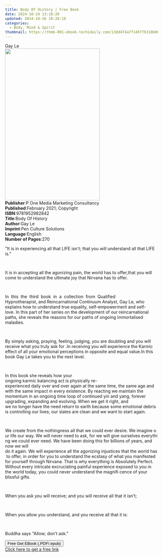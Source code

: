```yaml
---
title: Body Of History | Free Book
date: 2024-10-24 13:10:20
updated: 2024-10-26 10:20:19
categories:
  - Body, Mind & Spirit
thumbnail: https://thmb-001-ebook.techidaily.com/13dd474a7f145f76318b0042fb12125d5d2b4d1a9e513b135985c07268db4e33.jpg
---
```

<main id="book-container">
  <div class="flex flex-col">
    <div class="book-brief flex-1 py-6 px-4 sm:p-6 md:py-10 md:px-8">
      <!-- brief-->
      <div class="book-brief-main">Gay Le</div>
    </div>
    <div
      class="book-meta-info flex-1 grid gap-4 col-start-1 col-end-3 row-start-1 sm:mb-6 sm:grid-cols-4 lg:gap-6 lg:col-start-2 lg:row-end-6 lg:row-span-6 lg:mb-0"
    >
      <div
        class="book-meta-info-left place-content-center mt-4 p-4 text-sm leading-6 col-start-2 col-span-2 dark:text-slate-400"
      >
        <img
          class="w-full h-500 object-cover rounded-lg sm:h-255 sm:col-span-2 lg:col-span-full"
          src="https://img-001-ebook.techidaily.com/7fff2f1801d621b079c9d300c752b8ed8b59c2f1f07c597f4319dd4b2e7352e5.jpg"
          alt=""
          width="312"
          height="500"
        />
      </div>
      <div
        class="book-meta-info-right mt-2 col-start-1 row-start-2 col-span-3 self-center"
      >
        <!-- meta data  -->
        <div class="flex flex-col px-4 md:px-8">
          <div class="flex-1">
            <strong>Publisher</strong>:<span class="px-2"
              >P One Media Marketing Consultancy</span
            >
          </div>
          <div class="flex-1">
            <strong>Published</strong>:<span class="px-2"
              >February 2021; Copyright</span
            >
          </div>
          <div class="flex-1">
            <strong>ISBN</strong>:<span class="px-2">9781952982842</span>
          </div>
          <div class="flex-1">
            <strong>Title</strong>:<span class="px-2">Body Of History</span>
          </div>
          <div class="flex-1">
            <strong>Author</strong>:<span class="px-2">Gay Le</span>
          </div>
          <div class="flex-1">
            <strong>Imprint</strong>:<span class="px-2"
              >Pen Culture Solutions</span
            >
          </div>
          <div class="flex-1">
            <strong>Language</strong>:<span class="px-2">English</span>
          </div>
          <div class="flex-1">
            <strong>Number of Pages</strong>:<span class="px-2">270</span>
          </div>
        </div>
      </div>
    </div>
    <div class="book-description flex-1 py-6 px-4 sm:p-6 md:py-10 md:px-8">
      <div class="book-description-main">
        <div accordion-content="" id="description">
          <p>
            "It is in experiencing all that LIFE isn't; that you will understand
            all that LIFE is."
          </p>
          <p><br /></p>
          <p>
            It is in accepting all the agonizing pain, the world has to
            offer,that you will come to understand the ultimate joy that Nirvana
            has to offer.
          </p>
          <p><br /></p>
          <p>
            In&nbsp;&nbsp;this&nbsp;&nbsp;the&nbsp;&nbsp;third&nbsp;&nbsp;book&nbsp;&nbsp;in&nbsp;&nbsp;a&nbsp;&nbsp;collection&nbsp;&nbsp;from&nbsp;&nbsp;Qualified
            Hypnotherapist,&nbsp;and&nbsp;Reincarnational&nbsp;Continuum&nbsp;Analyst,&nbsp;Gay
            Le, who explains how to understand true equality, self-empowerment
            and self-love.&nbsp;In this part of her series on the development of
            our reincarnational paths, she reveals the reasons for our paths of
            ongoing immortalised maladies.
          </p>
          <p><br /></p>
          <p>
            By simply asking, praying, feeling, judging, you are doubting and
            you will receive what you truly ask for .In receiving you will
            experience the Karmic effect of all your emotional perceptions in
            opposite and equal value.In this book Gay Le takes you to the next
            level.&nbsp;
          </p>
          <p><br /></p>
          <p>
            In this book she reveals how your
            ongoing&nbsp;karmic&nbsp;balancing&nbsp;act&nbsp;is&nbsp;physically&nbsp;re-experienced&nbsp;daily&nbsp;over&nbsp;and&nbsp;over&nbsp;again
            at the same time, the same age and with the same impact in every
            existence. By reacting we maintain the momentum in an ongoing time
            loop of continued yin and yang, forever upgrading, expanding and
            evolving.&nbsp;When we get it right, and
            we&nbsp;no&nbsp;longer&nbsp;have&nbsp;the&nbsp;need&nbsp;return&nbsp;to&nbsp;earth&nbsp;because&nbsp;some&nbsp;emotional&nbsp;debris&nbsp;is&nbsp;controlling
            our lives; our slates are clean and we want to start again.
          </p>
          <p><br /></p>
          <p>
            We&nbsp;create&nbsp;from&nbsp;the&nbsp;nothingness&nbsp;all&nbsp;that&nbsp;we&nbsp;could&nbsp;ever&nbsp;desire.&nbsp;We&nbsp;imagine&nbsp;our&nbsp;life&nbsp;our&nbsp;way.&nbsp;We&nbsp;will&nbsp;never&nbsp;need&nbsp;to&nbsp;ask,&nbsp;for&nbsp;we&nbsp;will&nbsp;give&nbsp;ourselves&nbsp;everything&nbsp;we&nbsp;could
            ever need. We have been doing this for billions of years, and now we
            will
            do&nbsp;it&nbsp;again.&nbsp;We&nbsp;will&nbsp;experience&nbsp;all&nbsp;the&nbsp;agonizing&nbsp;injustices&nbsp;that&nbsp;the&nbsp;world&nbsp;has&nbsp;to&nbsp;offer,&nbsp;in&nbsp;order&nbsp;for&nbsp;you&nbsp;to&nbsp;understand&nbsp;the&nbsp;ecstasy&nbsp;of&nbsp;what&nbsp;you&nbsp;manifested&nbsp;for&nbsp;yourself
            through Nirvana. That is why everything is Absolutely Perfect.
            Without every intricate excruciating painful experience exposed to
            you in the world today, you could never understand the magnifi cence
            of your blissful gifts.
          </p>
          <p><br /></p>
          <p>
            When you ask you will receive; and you will receive all that it
            isn't;
          </p>
          <p><br /></p>
          <p>When you allow you understand, and you receive all that it is:</p>
          <p><br /></p>
          <p>Buddha says "Allow; don't ask."</p>
        </div>
        <div class="accordion-fader"></div>
      </div>
    </div>
    <div class="book-excerpts flex-1 py-6 px-4 sm:p-6 md:py-10 md:px-8"></div>
    <div
      class="book-about-author flex-1 py-6 px-4 sm:p-6 md:py-10 md:px-8"
    ></div>
    <div class="book-free-get flex-1 py-6 px-4 sm:p-6 md:py-10 md:px-8">
      <button
        id="btn-free-get"
        class="bg-blue-500 hover:bg-blue-700 text-white font-bold py-2 px-4 rounded"
      >
        Free Get EBook (.PDF/.epub)
      </button>
      <div id="countdown-display" class="px-2 text-lg mt-2"></div>
      <a
        id="free-link"
        class="hidden bg-blue-500 hover:bg-blue-700 text-white font-bold py-2 px-4 rounded"
        href="https://www.ebooks.com/en-us/book/210222981/body-of-history/gay-le/"
        target="_blank"
        >Click here to get a free link</a
      >
    </div>
    <script>
      let countdownTime = 0;
      let countdownInterval = null;
      document
        .getElementById('btn-free-get')
        .addEventListener('click', startCountdown);
      function startCountdown() {
        countdownTime = new Date().getTime() + 60000 * 3;
        countdownInterval = setInterval(updateCountdown, 1000);
        document.getElementById('btn-free-get').disabled = true;
        document
          .getElementById('btn-free-get')
          .classList.add('bg-gray-500', 'cursor-not-allowed');
      }
      function updateCountdown() {
        let currentTime = new Date().getTime();
        let timeLeft = countdownTime - currentTime;
        let secondsLeft = Math.floor(timeLeft / 1000);
        document.getElementById('countdown-display').innerHTML =
          `Remaining time: ${secondsLeft} seconds.`;
        if (secondsLeft <= 0) {
          clearInterval(countdownInterval);
          document.getElementById('btn-free-get').classList.add('hidden');
          document.getElementById('free-link').classList.remove('hidden');
          document.getElementById('countdown-display').innerHTML = '';
        }
      }
    </script>
  </div>
</main>
